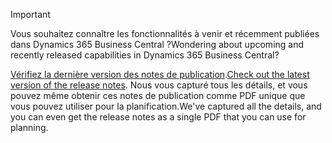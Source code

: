 > [!IMPORTANT]
>
> <span data-ttu-id="94a1d-101">Vous souhaitez connaître les fonctionnalités à venir et récemment publiées dans Dynamics 365 Business Central ?</span><span class="sxs-lookup"><span data-stu-id="94a1d-101">Wondering about upcoming and recently released capabilities in Dynamics 365 Business Central?</span></span>
>
> <span data-ttu-id="94a1d-102">[Vérifiez la dernière version des notes de publication](/business-applications-release-notes/october18/dynamics365-business-central/).</span><span class="sxs-lookup"><span data-stu-id="94a1d-102">[Check out the latest version of the release notes](/business-applications-release-notes/october18/dynamics365-business-central/).</span></span> <span data-ttu-id="94a1d-103">Nous vous capturé tous les détails, et vous pouvez même obtenir ces notes de publication comme PDF unique que vous pouvez utiliser pour la planification.</span><span class="sxs-lookup"><span data-stu-id="94a1d-103">We've captured all the details, and you can even get the release notes as a single PDF that you can use for planning.</span></span>  
